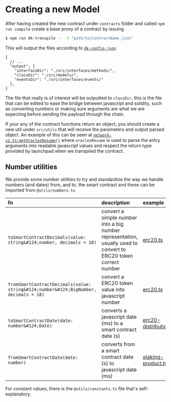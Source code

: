 # Creating a new Model

After having created the new contract under `contracts` folder and called `npm run compile` create a base proxy of a contract by issuing
```bash
$ npm run dk-transpile -- -f "path/to/ContractName.json"
```

This will output the files according to [`dk-config.json`](../../dk-config.json)

```json5
{
  // ...
  "output": {
    "interfaceDir": "./src/interfaces/methods/",
    "classDir": "./src/models/",
    "eventsDir": "./src/interfaces/events/"
  },
}
```

The file that really is of interest will be outputted to `classDir`, this is the file that can be edited to ease the 
bridge between javascript and solidity, such as converting numbers or making sure arguments are what we are expecting
before sending the payload through the chain.

If your any of the contract functions return an object, you should create a new util under `src/utils` that will receive
the parameters and output parsed object. An example of this can be seen at [`network-v2.ts:getOraclesResume()`](../../src/models/network-v2.ts)
where `oraclesResume` is used to parse the entry arguments into readable javascript values and respect the return type
provided by launchpad when we transpiled the contract.

## Number utilities
We provide some number utilities to try and standardize the way we handle numbers (and dates) from, and to, the smart 
contract and these can be imported from `@utils/numbers.ts`

| fn                          | description                                                                                                     | example                                                              |
|:----------------------------|:----------------------------------------------------------------------------------------------------------------|:---------------------------------------------------------------------|
| `toSmartContractDecimals(value: string&#124;number, decimals = 18)`   | convert a simple number into a big number representation, usually used to convert to ERC20 token correct number | [erc20.ts](../../src/models/erc20.ts#L42)                            |
| `fromSmartContractDecimals(value: string&#124;number&#124;BigNumber, decimals = 18)` | convert a ERC20 token value into javascript number                                                              | [erc20.ts](../../src/models/erc20.ts#L47)                            |
| `toSmartContractDate(date: number&#124;Date)`       | converts a javascript date (ms) to a smart contract date (s)                                                    | [erc20-distribution.ts](../../src/models/erc20-distribution.ts#L109) |
| `fromSmartContractDate(date: number)`     | converts from a smart contract date (s) to javascript date (ms)                                                 | [staking-product.ts](../../src/utils/staking-product.ts#L25)         |

For constant values, there is the `@utils/constants.ts` file that's self-explanatory.